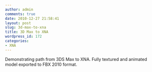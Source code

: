 ```yaml
---
author: admin
comments: true
date: 2010-12-27 21:58:41
layout: post
slug: 3d-max-to-xna
title: 3D Max to XNA
wordpress_id: 172
categories:
- XNA
---
```


Demonstrating path from 3DS Max to XNA. Fully textured and animated model exported to FBX 2010 format. 



